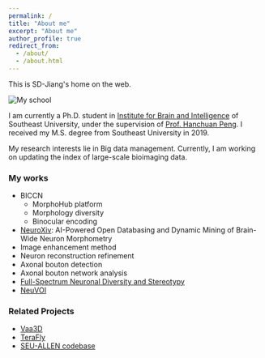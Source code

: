 ```yaml
---
permalink: /
title: "About me"
excerpt: "About me"
author_profile: true
redirect_from: 
  - /about/
  - /about.html
---
```


This is SD-Jiang's home on the web.

![My school](http://sd-jiang.github.io/images/seu.jpg)

I am currently a Ph.D. student in [Institute for Brain and Intelligence](https://braintell.org/) of Southeast University, under the supervision of [Prof. Hanchuan Peng](https://home.penglab.com/). I received my M.S. degree from Southeast University in 2019.

My research interests lie in Big data management. Currently, I am working on updating the index of large-scale bioimaging data.

### My works
- BICCN
    - MorphoHub platform
    - Morphology diversity
    - Binocular encoding
- [NeuroXiv](https://neuroxiv.org): AI-Powered Open Databasing and Dynamic Mining of Brain-Wide Neuron Morphometry
- Image enhancement method
- Neuron reconstruction refinement
- Axonal bouton detection
- Axonal bouton network analysis
- [Full-Spectrum Neuronal Diversity and Stereotypy](https://github.com/SEU-ALLEN-codebase/full_spectrum_sources)
- [NeuVOI](https://github.com/CoFuture/NeuVOI)

### Related Projects
- [Vaa3D](https://github.com/Vaa3D)
- [TeraFly](https://github.com/abria/TeraStitcher)
- [SEU-ALLEN codebase](https://github.com/SEU-ALLEN-codebase)